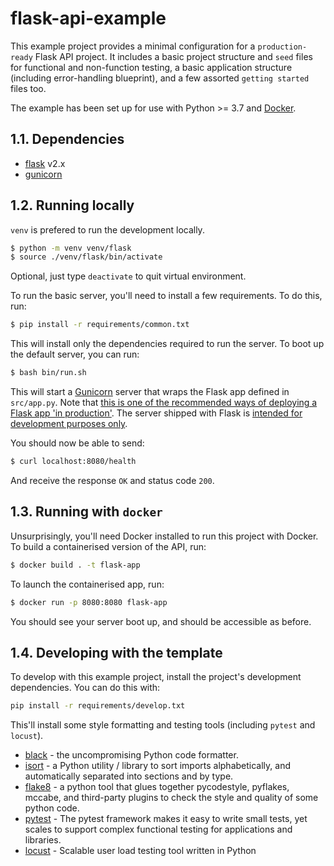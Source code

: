 # flask-api-example

This example project provides a minimal configuration for a `production-ready` Flask API project. It includes a basic project structure and `seed` files for functional and non-function testing, a basic application structure (including error-handling blueprint), and a few assorted `getting started` files too.

The example has been set up for use with Python >= 3.7 and [Docker](https://www.docker.com/). 

## 1.1. Dependencies

* [flask](https://github.com/pallets/flask) v2.x
* [gunicorn](https://github.com/benoitc/gunicorn)

## 1.2. Running locally

`venv` is prefered to run the development locally.

```bash
$ python -m venv venv/flask
$ source ./venv/flask/bin/activate
```

Optional, just type `deactivate` to quit virtual environment.

To run the basic server, you'll need to install a few requirements. To do this, run:

```bash
$ pip install -r requirements/common.txt
```

This will install only the dependencies required to run the server. To boot up the 
default server, you can run:

```bash
$ bash bin/run.sh
```

This will start a [Gunicorn](https://gunicorn.org/) server that wraps the Flask app defined in `src/app.py`. Note that [this is one of the recommended ways of deploying a Flask app 'in production'](https://flask.palletsprojects.com/en/2.0.x/deploying/wsgi-standalone/). The server shipped with Flask is [intended for development purposes only](https://flask.palletsprojects.com/en/2.0.x/deploying/).  

You should now be able to send:

```bash
$ curl localhost:8080/health
```

And receive the response `OK` and status code `200`. 

## 1.3. Running with `docker`

Unsurprisingly, you'll need Docker installed to run this project with Docker. To build a containerised version of the API, run:

```bash
$ docker build . -t flask-app
```

To launch the containerised app, run:

```bash
$ docker run -p 8080:8080 flask-app
```

You should see your server boot up, and should be accessible as before.

## 1.4. Developing with the template

To develop with this example project, install the project's development dependencies. You can do this with:

```bash
pip install -r requirements/develop.txt
```

This'll install some style formatting and testing tools (including `pytest` and `locust`).

* [black](https://github.com/psf/black) - the uncompromising Python code formatter.
* [isort](https://github.com/PyCQA/isort) - a Python utility / library to sort imports alphabetically, and automatically separated into sections and by type. 
* [flake8](https://github.com/PyCQA/flake8) - a python tool that glues together pycodestyle, pyflakes, mccabe, and third-party plugins to check the style and quality of some python code.
* [pytest](https://github.com/pytest-dev/pytest) - The pytest framework makes it easy to write small tests, yet scales to support complex functional testing for applications and libraries.
* [locust](https://github.com/locustio/locust) - Scalable user load testing tool written in Python